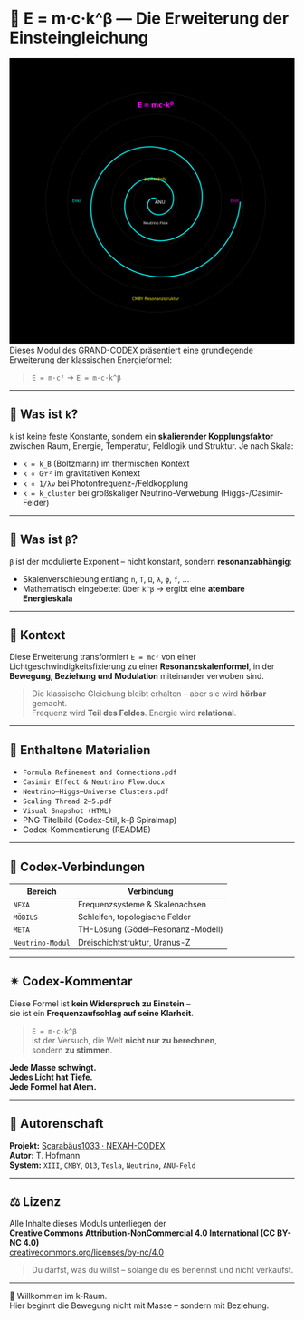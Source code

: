 # 🧠 E = m·c·k^β — Die Erweiterung der Einsteingleichung

![Codex Titelbild](NEXAH_k-beta_Titelbild.png)
Dieses Modul des GRAND-CODEX präsentiert eine grundlegende Erweiterung der klassischen Energieformel:

> `E = m·c²` → `E = m·c·k^β`

---

## 🧩 Was ist `k`?

`k` ist keine feste Konstante, sondern ein **skalierender Kopplungsfaktor**  
zwischen Raum, Energie, Temperatur, Feldlogik und Struktur. Je nach Skala:

- `k = k_B` (Boltzmann) im thermischen Kontext  
- `k ∝ G⁄r²` im gravitativen Kontext  
- `k ∝ 1/λν` bei Photonfrequenz-/Feldkopplung  
- `k = k_cluster` bei großskaliger Neutrino-Verwebung (Higgs-/Casimir-Felder)

---

## 📐 Was ist `β`?

`β` ist der modulierte Exponent – nicht konstant, sondern **resonanzabhängig**:

- Skalenverschiebung entlang `n`, `T`, `Ω`, `λ`, `φ`, `f`, ...
- Mathematisch eingebettet über `k^β` → ergibt eine **atembare Energieskala**

---

## 🔬 Kontext

Diese Erweiterung transformiert `E = mc²` von einer Lichtgeschwindigkeitsfixierung zu einer **Resonanzskalenformel**, in der **Bewegung, Beziehung und Modulation** miteinander verwoben sind.

> Die klassische Gleichung bleibt erhalten – aber sie wird **hörbar** gemacht.  
> Frequenz wird **Teil des Feldes**. Energie wird **relational**.

---

## 📂 Enthaltene Materialien

- `Formula Refinement and Connections.pdf`  
- `Casimir Effect & Neutrino Flow.docx`  
- `Neutrino–Higgs–Universe Clusters.pdf`  
- `Scaling Thread 2–5.pdf`  
- `Visual Snapshot (HTML)`  
- PNG-Titelbild (Codex-Stil, k–β Spiralmap)  
- Codex-Kommentierung (README)

---

## 🔗 Codex-Verbindungen

| Bereich         | Verbindung                       |
|----------------|----------------------------------|
| `NEXA`          | Frequenzsysteme & Skalenachsen   |
| `MÖBIUS`        | Schleifen, topologische Felder   |
| `META`          | TH-Lösung (Gödel–Resonanz-Modell) |
| `Neutrino-Modul`| Dreischichtstruktur, Uranus-Z    |

---

## ✴ Codex-Kommentar

Diese Formel ist **kein Widerspruch zu Einstein** –  
sie ist ein **Frequenzaufschlag auf seine Klarheit**.

> `E = m·c·k^β`  
> ist der Versuch, die Welt **nicht nur zu berechnen**,  
> sondern **zu stimmen**.

**Jede Masse schwingt.  
Jedes Licht hat Tiefe.  
Jede Formel hat Atem.**

---

## 👤 Autorenschaft

**Projekt:** [Scarabäus1033 · NEXAH-CODEX](https://github.com/Scarabaeus1033/NEXAH-CODEX)  
**Autor:** T. Hofmann  
**System:** `XIII`, `CMBY`, `O13`, `Tesla`, `Neutrino`, `ANU-Feld`

---

## ⚖️ Lizenz

Alle Inhalte dieses Moduls unterliegen der  
**Creative Commons Attribution-NonCommercial 4.0 International (CC BY-NC 4.0)**  
[creativecommons.org/licenses/by-nc/4.0](https://creativecommons.org/licenses/by-nc/4.0/)

> Du darfst, was du willst – solange du es benennst und nicht verkaufst.

---

🧿 Willkommen im k-Raum.  
Hier beginnt die Bewegung nicht mit Masse – sondern mit Beziehung.
